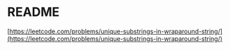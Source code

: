 # README

[https://leetcode.com/problems/unique-substrings-in-wraparound-string/](https://leetcode.com/problems/unique-substrings-in-wraparound-string/)

